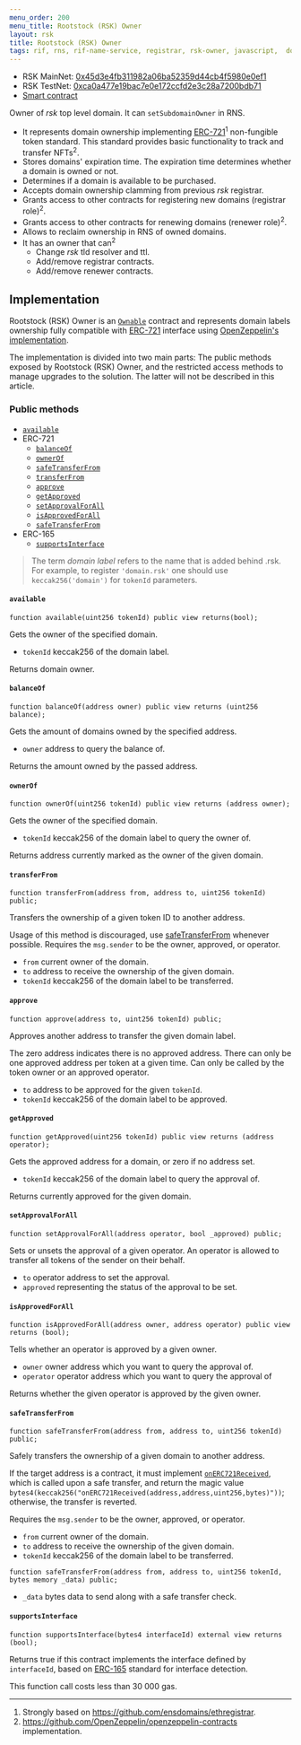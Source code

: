 ```yaml
---
menu_order: 200
menu_title: Rootstock (RSK) Owner
layout: rsk
title: Rootstock (RSK) Owner
tags: rif, rns, rif-name-service, registrar, rsk-owner, javascript,  domains, address, integrate, resolver, node, sdk, libraries, infrastructure, protocols, mvp, design, rbtc, defi, decentralized, quick-start, guides, tutorial, networks, dapps, tools, rootstock, rsk, ethereum, smart-contracts, install, get-started, how-to, mainnet, testnet, contracts, wallets, web3, crypto
---
```


- RSK MainNet: [0x45d3e4fb311982a06ba52359d44cb4f5980e0ef1](https://explorer.rsk.co/address/0x45d3e4fb311982a06ba52359d44cb4f5980e0ef1)
- RSK TestNet: [0xca0a477e19bac7e0e172ccfd2e3c28a7200bdb71](https://explorer.testnet.rsk.co/address/0xca0a477e19bac7e0e172ccfd2e3c28a7200bdb71)
- [Smart contract](https://github.com/rnsdomains/rns-rskregistrar/blob/master/contracts/RSKOwner.sol)

Owner of _rsk_ top level domain. It can `setSubdomainOwner` in RNS.

- It represents domain ownership implementing [ERC-721](https://eips.ethereum.org/EIPS/eip-721)<sup>1</sup> non-fungible token standard. This standard provides basic functionality to track and transfer NFTs<sup>2</sup>.
- Stores domains' expiration time. The expiration time determines whether a domain is owned or not.
- Determines if a domain is available to be purchased.
- Accepts domain ownership clamming from previous _rsk_ registrar.
- Grants access to other contracts for registering new domains (registrar role)<sup>2</sup>.
- Grants access to other contracts for renewing domains (renewer role)<sup>2</sup>.
- Allows to reclaim ownership in RNS of owned domains.
- It has an owner that can<sup>2</sup>
  - Change _rsk_ tld resolver and ttl.
  - Add/remove registrar contracts.
  - Add/remove renewer contracts.

## Implementation

Rootstock (RSK) Owner is an [`Ownable`](https://github.com/OpenZeppelin/openzeppelin-contracts/blob/master/contracts/access/Ownable.sol) contract and represents domain labels ownership fully compatible with [ERC-721](https://eips.ethereum.org/EIPS/eip-721) interface using [OpenZeppelin's implementation](https://github.com/OpenZeppelin/openzeppelin-contracts/blob/master/contracts/token/ERC721/ERC721.sol).

The implementation is divided into two main parts: The public methods exposed by Rootstock (RSK) Owner, and the restricted access methods to manage upgrades to the solution. The latter will not be described in this article.

### Public methods

- [`available`](#available)
- ERC-721
  - [`balanceOf`](#balanceof)
  - [`ownerOf`](#ownerof)
  - [`safeTransferFrom`](#safetransferfrom)
  - [`transferFrom`](#transferfrom)
  - [`approve`](#approve)
  - [`getApproved`](#getapproved)
  - [`setApprovalForAll`](#setapprovalforall)
  - [`isApprovedForAll`](#isapprovedforall)
  - [`safeTransferFrom`](#safetransferfrom)
- ERC-165
  - [`supportsInterface`](#supportsinterface)

> The term _domain label_ refers to the name that is added behind .rsk. For example, to register `'domain.rsk'` one should use `keccak256('domain')` for `tokenId` parameters.

#### `available`

```solidity
function available(uint256 tokenId) public view returns(bool);
```

Gets the owner of the specified domain.

- `tokenId` keccak256 of the domain label.

Returns domain owner.

#### `balanceOf`

```solidity
function balanceOf(address owner) public view returns (uint256 balance);
```

Gets the amount of domains owned by the specified address.

- `owner` address to query the balance of.

Returns the amount owned by the passed address.

#### `ownerOf`

```solidity
function ownerOf(uint256 tokenId) public view returns (address owner);
```

Gets the owner of the specified domain.

- `tokenId` keccak256 of the domain label to query the owner of.

Returns address currently marked as the owner of the given domain.

#### `transferFrom`

```solidity
function transferFrom(address from, address to, uint256 tokenId) public;
```

Transfers the ownership of a given token ID to another address.

Usage of this method is discouraged, use [safeTransferFrom](#safetransferfrom) whenever possible. Requires the `msg.sender` to be the owner, approved, or operator.

- `from` current owner of the domain.
- `to` address to receive the ownership of the given domain.
- `tokenId` keccak256 of the domain label to be transferred.

#### `approve`

```solidity
function approve(address to, uint256 tokenId) public;
```

Approves another address to transfer the given domain label.

The zero address indicates there is no approved address.
There can only be one approved address per token at a given time.
Can only be called by the token owner or an approved operator.

- `to` address to be approved for the given `tokenId`.
- `tokenId` keccak256 of the domain label to be approved.

#### `getApproved`

```solidity
function getApproved(uint256 tokenId) public view returns (address operator);
```

Gets the approved address for a domain, or zero if no address set.

- `tokenId` keccak256 of the domain label to query the approval of.

Returns currently approved for the given domain.

#### `setApprovalForAll`

```solidity
function setApprovalForAll(address operator, bool _approved) public;
```

Sets or unsets the approval of a given operator. An operator is allowed to transfer all tokens of the sender on their behalf.

- `to` operator address to set the approval.
- `approved` representing the status of the approval to be set.


#### `isApprovedForAll`

```solidity
function isApprovedForAll(address owner, address operator) public view returns (bool);
```

Tells whether an operator is approved by a given owner.

- `owner` owner address which you want to query the approval of.
- `operator` operator address which you want to query the approval of

Returns whether the given operator is approved by the given owner.

#### `safeTransferFrom`

```solidity
function safeTransferFrom(address from, address to, uint256 tokenId) public;
```

Safely transfers the ownership of a given domain to another address.

If the target address is a contract, it must implement [`onERC721Received`](https://github.com/OpenZeppelin/openzeppelin-contracts/blob/master/contracts/token/ERC721/IERC721Receiver.sol), which is called upon a safe transfer, and return the magic value `bytes4(keccak256("onERC721Received(address,address,uint256,bytes)"))`; otherwise, the transfer is reverted.

Requires the `msg.sender` to be the owner, approved, or operator.

- `from` current owner of the domain.
- `to` address to receive the ownership of the given domain.
- `tokenId` keccak256 of the domain label to be transferred.

```solidity
function safeTransferFrom(address from, address to, uint256 tokenId, bytes memory _data) public;
```

- `_data` bytes data to send along with a safe transfer check.

#### `supportsInterface`

```solidity
function supportsInterface(bytes4 interfaceId) external view returns (bool);
```

Returns true if this contract implements the interface defined by `interfaceId`, based on [ERC-165](https://eips.ethereum.org/EIPS/eip-165) standard for interface detection.

This function call costs less than 30 000 gas.

---

1. Strongly based on https://github.com/ensdomains/ethregistrar.
2. https://github.com/OpenZeppelin/openzeppelin-contracts implementation.
